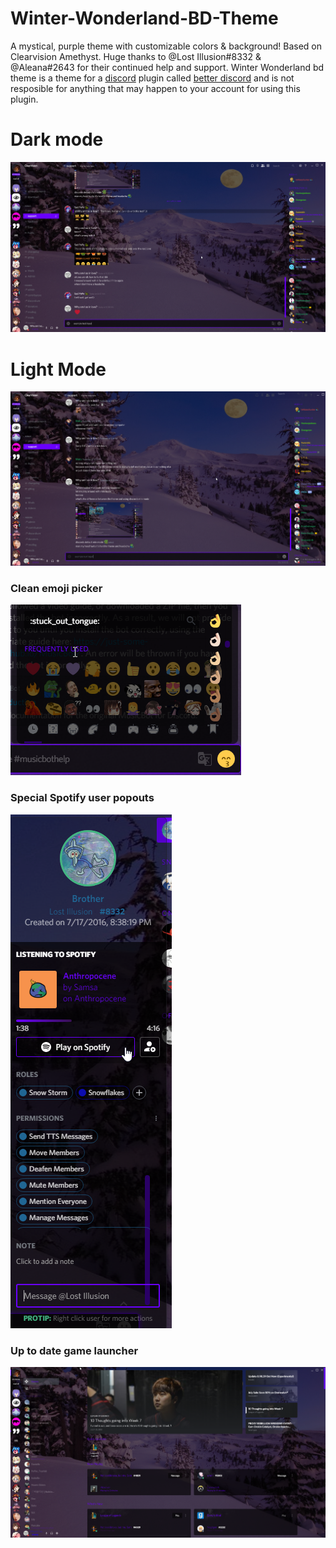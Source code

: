# Winter-Wonderland-BD-Theme
A mystical, purple theme with customizable colors &amp; background! Based on Clearvision Amethyst.
Huge thanks to @Lost Illusion#8332 &amp; @Aleana#2643 for their continued help and support.
Winter Wonderland bd theme is a theme for a [discord](https://discordapp.com/) plugin called [better discord](https://github.com/rauenzi/BetterDiscordApp/releases) and is not resposible for anything that may happen to your account for using this plugin. 
# Dark mode
![Winter Wonderland dark](https://github.com/AutumnClove/Winter-Wonderland-BD-Theme/blob/master/Sample%20Pics/Winte%20Wonder%20Land%20Dark.png)
# Light Mode
![Winter Wonderland light](https://github.com/AutumnClove/Winter-Wonderland-BD-Theme/blob/master/Sample%20Pics/Winter%20Wonder%20Land%20Light.png)
### Clean emoji picker
![Emoji Picker](https://github.com/AutumnClove/Winter-Wonderland-BD-Theme/blob/master/Sample%20Pics/Emoji%20Picker.png)
### Special Spotify user popouts
![Spotify](https://github.com/AutumnClove/Winter-Wonderland-BD-Theme/blob/master/Sample%20Pics/Spotify.png)
### Up to date game launcher
![Game Launcher](https://github.com/AutumnClove/Winter-Wonderland-BD-Theme/blob/master/Sample%20Pics/Game%20Launcher.png)
